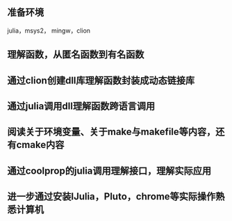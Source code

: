 ## 准备环境

julia，msys2， mingw，clion

## 理解函数，从匿名函数到有名函数

## 通过clion创建dll库理解函数封装成动态链接库

## 通过julia调用dll理解函数跨语言调用

## 阅读关于环境变量、关于make与makefile等内容，还有cmake内容

## 通过coolprop的julia调用理解接口，理解实际应用

## 进一步通过安装IJulia，Pluto，chrome等实际操作熟悉计算机
